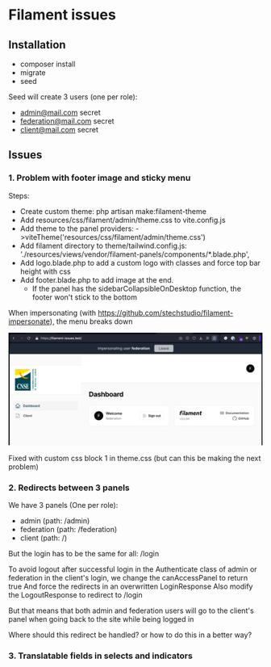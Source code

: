 # Filament issues

## Installation
* composer install
* migrate
* seed

Seed will create 3 users (one per role):
* admin@mail.com secret
* federation@mail.com secret
* client@mail.com secret

## Issues

### 1. Problem with footer image and sticky menu
Steps:

* Create custom theme: php artisan make:filament-theme
* Add resources/css/filament/admin/theme.css to vite.config.js
* Add theme to the panel providers: ->viteTheme('resources/css/filament/admin/theme.css')
* Add filament directory to theme/tailwind.config.js:
   './resources/views/vendor/filament-panels/components/*.blade.php',
* Add logo.blade.php to add a custom logo with classes and force top bar height with css
* Add footer.blade.php to add image at the end. 
  * If the panel has the sidebarCollapsibleOnDesktop function, the footer won't stick to the bottom

When impersonating (with https://github.com/stechstudio/filament-impersonate), the menu breaks down

![img.png](public/readme/1.png)

Fixed with custom css block 1 in theme.css (but can this be making the next problem)

### 2. Redirects between 3 panels

We have 3 panels (One per role): 
* admin (path: /admin)
* federation (path: /federation) 
* client (path: /) 


But the login has to be the same for all: /login

To avoid logout after successful login in the Authenticate class of admin or federation in the client's login,
we change the canAccessPanel to return true
And force the redirects in an overwritten LoginResponse
Also modify the LogoutResponse to redirect to /login

But that means that both admin and federation users will go to the client's panel when going back to the site while being logged in

Where should this redirect be handled? or how to do this in a better way?

### 3. Translatable fields in selects and indicators
